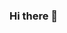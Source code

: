 ### Hi there 👋

<!--
**omerediparas/omerediparas** is a ✨ _special_ ✨ repository because its `README.md` (this file) appears on your GitHub profile.

Here are some ideas to get you started:

- 🔭 I’m currently working on programming
- 🌱 I’m currently learning computer science and mathematics
- 👯 I’m looking to collaborate on ...
- 🤔 I’m looking for help with ...
- 💬 Ask me about anything, feel free :)
- 📫 How to reach me: https://www.linkedin.com/in/%C3%B6mer-edip-aras-0198071b1
- 😄 Pronouns: he/him
- ⚡ Fun fact: ...
-->
